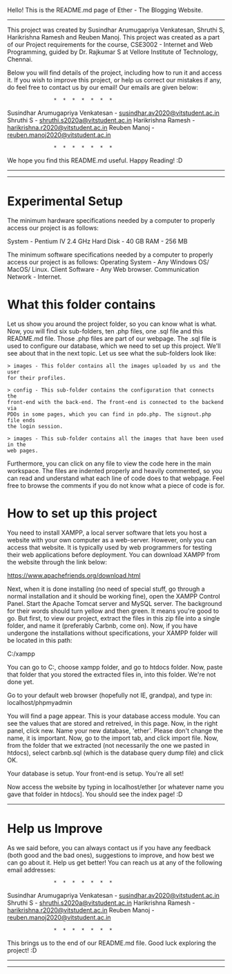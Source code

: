 Hello! This is the README.md page of Ether - The Blogging Website.

-----------------------------------------------------------------------------------------

This project was created by Susindhar Arumugapriya Venkatesan, Shruthi S, Harikrishna
Ramesh and Reuben Manoj. This project was created as a part of our Project
requirements for the course, CSE3002 - Internet and Web Programming, guided by
Dr. Rajkumar S at Vellore Institute of Technology, Chennai.

Below you will find details of the project, including how to run it and access it.
If you wish to improve this project, or help us correct our mistakes if any, do
feel free to contact us by our email! Our emails are given below:

                   *  *  *  *  *  *  *

Susindhar Arumugapriya Venkatesan - susindhar.av2020@vitstudent.ac.in
Shruthi S - shruthi.s2020a@vitstudent.ac.in
Harikrishna Ramesh - harikrishna.r2020@vitstudent.ac.in
Reuben Manoj - reuben.manoj2020@vitstudent.ac.in

                   *  *  *  *  *  *  *

We hope you find this README.md useful. Happy Reading! :D

-----------------------------------------------------------------------------------------
-----------------------------------------------------------------------------------------

# Experimental Setup

The minimum hardware specifications needed by a computer to properly access our project
is as follows:

System - Pentium IV 2.4 GHz
Hard Disk - 40 GB
RAM - 256 MB

The minimum software specifications needed by a computer to properly access our project
is as follows:
Operating System - Any Windows OS/ MacOS/ Linux.
Client Software - Any Web browser.
Communication Network - Internet.

# What this folder contains

Let us show you around the project folder, so you can know what is what. Now, you
will find six sub-folders, ten .php files, one .sql file and this README.md file.
Those .php files are part of our webpage. The .sql file is used to configure our
database, which we need to set up this project. We'll see about that in the next
topic. Let us see what the sub-folders look like:

    > images - This folder contains all the images uploaded by us and the user
    for their profiles.

    > config - This sub-folder contains the configuration that connects the
    front-end with the back-end. The front-end is connected to the backend via
    PDOs in some pages, which you can find in pdo.php. The signout.php file ends
    the login session.

    > images - This sub-folder contains all the images that have been used in the
    web pages.

Furthermore, you can click on any file to view the code here in the main workspace.
The files are indented properly and heavily commented, so you can read and
understand what each line of code does to that webpage. Feel free to browse the
comments if you do not know what a piece of code is for.

# How to set up this project

You need to install XAMPP, a local server software that lets you host a website
with your own computer as a web-server. However, only you can access that website.
It is typically used by web programmers for testing their web applications before
deployment. You can download XAMPP from the website through the link  below:

https://www.apachefriends.org/download.html

Next, when it is done installing (no need of special stuff, go through a normal
installation and it should be working fine), open the XAMPP Control Panel. Start
the Apache Tomcat server and MySQL server. The background for their words should turn
yellow and then green. It means you're good to go. But first, to view our project,
extract the files in this zip file into a single folder, and name it (preferably 
Carbnb, come on). Now, if you have undergone the installations without specifications,
your XAMPP folder will be located in this path:

C:/xampp

You can go to C:, choose xampp folder, and go to htdocs folder. Now, paste that folder
that you stored the extracted files in, into this folder. We're not done yet.

Go to your default web browser (hopefully not IE, grandpa), and type in:
localhost/phpmyadmin

You will find a page appear. This is your database access module. You can see the values
that are stored and retreived, in this page. Now, in the right panel, click new. Name
your new database, 'ether'. Please don't change the name, it is important. Now, go to
the import tab, and click import file. Now, from the folder that we extracted (not
necessarily the one we pasted in htdocs), select carbnb.sql (which is the database query
dump file) and click OK.

Your database is setup. Your front-end is setup. You're all set!

Now access the website by typing in localhost/ether [or whatever name you gave that
folder in htdocs]. You should see the index page! :D

------------------------------------------------------------------------------------------

# Help us Improve

As we said before, you can always contact us if you have any feedback (both good and the
bad ones), suggestions to improve, and how best we can go about it. Help us get better!
You can reach us at any of the following email addresses:

                   *  *  *  *  *  *  *

Susindhar Arumugapriya Venkatesan - susindhar.av2020@vitstudent.ac.in
Shruthi S - shruthi.s2020a@vitstudent.ac.in
Harikrishna Ramesh - harikrishna.r2020@vitstudent.ac.in
Reuben Manoj - reuben.manoj2020@vitstudent.ac.in

                   *  *  *  *  *  *  *

This brings us to the end of our README.md file. Good luck exploring the project! :D

------------------------------------------------------------------------------------------
------------------------------------------------------------------------------------------